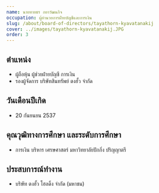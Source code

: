 ```yaml
---
name: นายทายธร กยาวัฒนกิจ
occupation: ผู้อำนวยการฝ่ายบัญชีและการเงิน
slug: /about/board-of-directors/tayathorn-kyavatanakij
cover: ../images/tayathorn-kyavatanakij.JPG
order: 3
---
```


## ตำแหน่ง
- ผู้ถือหุ้น ผู้ช่วยฝ่ายบัญชี การเงิน
- รองผู้จัดการ บริษัทสินทรัพย์ ตงฮั้ว จำกัด

## วันเดือนปีเกิด
- 20 กันยนยน 2537

## คุณวุฒิทางการศึกษา และระดับการศึกษา
- การเงิน บริหาร เศรษศาสตร์ มหาวิทยาลัยปักกิ่ง ปริญญาตรี

## ประสบการณ์ทำงาน
- บริษัท ตงฮั้ว โฮลดิ้ง จำกัด (มหาชน)

